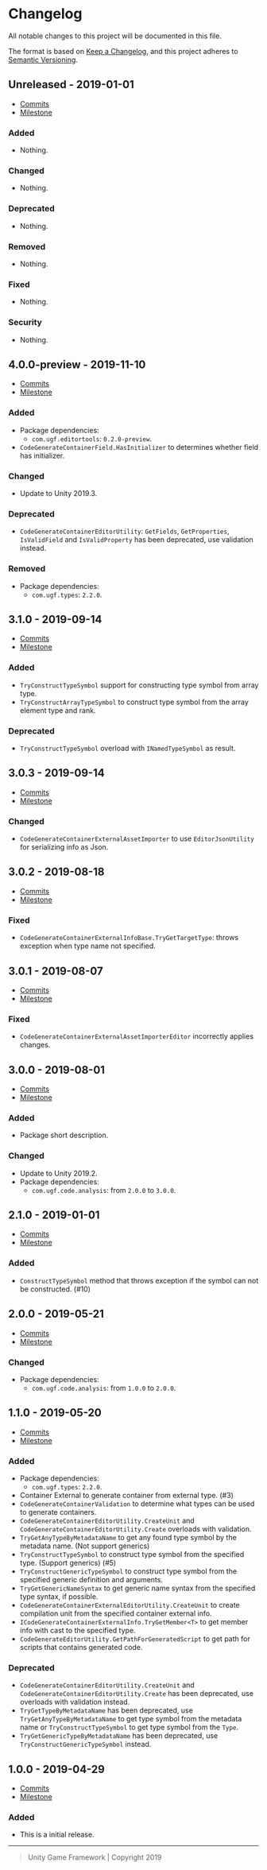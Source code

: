 # Changelog
All notable changes to this project will be documented in this file.

The format is based on [Keep a Changelog](https://keepachangelog.com/en/1.0.0/),
and this project adheres to [Semantic Versioning](https://semver.org/spec/v2.0.0.html).

## Unreleased - 2019-01-01
- [Commits](https://github.com/unity-game-framework/ugf-code-generate/compare/0.0.0...0.0.0)
- [Milestone](https://github.com/unity-game-framework/ugf-code-generate/milestone/0?closed=1)

### Added
- Nothing.

### Changed
- Nothing.

### Deprecated
- Nothing.

### Removed
- Nothing.

### Fixed
- Nothing.

### Security
- Nothing.

## 4.0.0-preview - 2019-11-10
- [Commits](https://github.com/unity-game-framework/ugf-code-generate/compare/3.1.0...4.0.0-preview)
- [Milestone](https://github.com/unity-game-framework/ugf-code-generate/milestone/10?closed=1)

### Added
- Package dependencies:
    - `com.ugf.editortools`: `0.2.0-preview`.
- `CodeGenerateContainerField.HasInitializer` to determines whether field has initializer.

### Changed
- Update to Unity 2019.3.

### Deprecated
- `CodeGenerateContainerEditorUtility`: `GetFields`, `GetProperties`, `IsValidField` and `IsValidProperty` has been deprecated, use validation instead.

### Removed
- Package dependencies:
    - `com.ugf.types`: `2.2.0`.

## 3.1.0 - 2019-09-14
- [Commits](https://github.com/unity-game-framework/ugf-code-generate/compare/3.0.3...3.1.0)
- [Milestone](https://github.com/unity-game-framework/ugf-code-generate/milestone/9?closed=1)

### Added
- `TryConstructTypeSymbol` support for constructing type symbol from array type.
- `TryConstructArrayTypeSymbol` to construct type symbol from the array element type and rank.

### Deprecated
- `TryConstructTypeSymbol` overload with `INamedTypeSymbol` as result.

## 3.0.3 - 2019-09-14
- [Commits](https://github.com/unity-game-framework/ugf-code-generate/compare/3.0.2...3.0.3)
- [Milestone](https://github.com/unity-game-framework/ugf-code-generate/milestone/8?closed=1)

### Changed
- `CodeGenerateContainerExternalAssetImporter` to use `EditorJsonUtility` for serializing info as Json.

## 3.0.2 - 2019-08-18
- [Commits](https://github.com/unity-game-framework/ugf-code-generate/compare/3.0.1...3.0.2)
- [Milestone](https://github.com/unity-game-framework/ugf-code-generate/milestone/7?closed=1)

### Fixed
- `CodeGenerateContainerExternalInfoBase.TryGetTargetType`: throws exception when type name not specified.

## 3.0.1 - 2019-08-07
- [Commits](https://github.com/unity-game-framework/ugf-code-generate/compare/3.0.0...3.0.1)
- [Milestone](https://github.com/unity-game-framework/ugf-code-generate/milestone/6?closed=1)

### Fixed
- `CodeGenerateContainerExternalAssetImporterEditor` incorrectly applies changes.

## 3.0.0 - 2019-08-01
- [Commits](https://github.com/unity-game-framework/ugf-code-generate/compare/2.1.0...3.0.0)
- [Milestone](https://github.com/unity-game-framework/ugf-code-generate/milestone/5?closed=1)

### Added
- Package short description.

### Changed
- Update to Unity 2019.2.
- Package dependencies:
    - `com.ugf.code.analysis`: from `2.0.0` to `3.0.0`.

## 2.1.0 - 2019-01-01
- [Commits](https://github.com/unity-game-framework/ugf-code-generate/compare/2.0.0...2.1.0)
- [Milestone](https://github.com/unity-game-framework/ugf-code-generate/milestone/4?closed=1)

### Added
- `ConstructTypeSymbol` method that throws exception if the symbol can not be constructed. (#10)

## 2.0.0 - 2019-05-21
- [Commits](https://github.com/unity-game-framework/ugf-code-generate/compare/1.1.0...2.0.0)
- [Milestone](https://github.com/unity-game-framework/ugf-code-generate/milestone/3?closed=1)

### Changed
- Package dependencies:
    - `com.ugf.code.analysis`: from `1.0.0` to `2.0.0`.

## 1.1.0 - 2019-05-20
- [Commits](https://github.com/unity-game-framework/ugf-code-generate/compare/1.0.0...1.1.0)
- [Milestone](https://github.com/unity-game-framework/ugf-code-generate/milestone/2?closed=1)

### Added
- Package dependencies:
    - `com.ugf.types`: `2.2.0`.
- Container External to generate container from external type. (#3)
- `CodeGenerateContainerValidation` to determine what types can be used to generate containers.
- `CodeGenerateContainerEditorUtility.CreateUnit` and `CodeGenerateContainerEditorUtility.Create` overloads with validation.
- `TryGetAnyTypeByMetadataName` to get any found type symbol by the metadata name. (Not support generics)
- `TryConstructTypeSymbol` to construct type symbol from the specified type. (Support generics) (#5)
- `TryConstructGenericTypeSymbol` to construct type symbol from the specified generic definition and arguments.
- `TryGetGenericNameSyntax` to get generic name syntax from the specified type syntax, if possible.
- `CodeGenerateContainerExternalEditorUtility.CreateUnit` to create compilation unit from the specified container external info.
- `ICodeGenerateContainerExternalInfo.TryGetMember<T>` to get member info with cast to the specified type.
- `CodeGenerateEditorUtility.GetPathForGeneratedScript` to get path for scripts that contains generated code.

### Deprecated
- `CodeGenerateContainerEditorUtility.CreateUnit` and `CodeGenerateContainerEditorUtility.Create` has been deprecated, use overloads with validation instead.
- `TryGetTypeByMetadataName` has been deprecated, use `TryGetAnyTypeByMetadataName` to get type symbol from the metadata name or `TryConstructTypeSymbol` to get type symbol from the `Type`.
- `TryGetGenericTypeByMetadataName` has been deprecated, use `TryConstructGenericTypeSymbol` instead.

## 1.0.0 - 2019-04-29
- [Commits](https://github.com/unity-game-framework/ugf-code-generate/compare/34b7eb2...1.0.0)
- [Milestone](https://github.com/unity-game-framework/ugf-code-generate/milestone/1?closed=1)

### Added
- This is a initial release.

---
> Unity Game Framework | Copyright 2019
